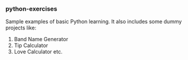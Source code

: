 ### python-exercises

Sample examples of basic Python learning. It also includes some dummy projects like:

1. Band Name Generator
2. Tip Calculator
3. Love Calculator etc.
